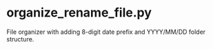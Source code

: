 # organize_rename_file.py
File organizer with adding 8-digit date prefix and YYYY/MM/DD folder structure.
